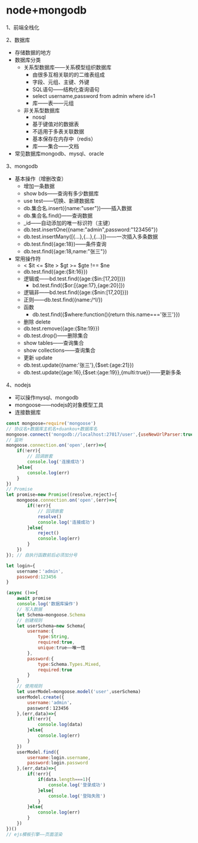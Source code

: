 # node+mongodb

1、前端全栈化

2、数据库

- 存储数据的地方
- 数据库分类
  - 关系型数据库——关系模型组织数据库
    - 由很多互相关联的的二维表组成
    - 字段、元组、主键、外键
    - SQL语句——结构化查询语句
    - select username,password from admin where id=1
    - 库——表——元组
  - 非关系型数据库
    - nosql
    - 基于键值对的数据表
    - 不适用于多表关联数据
    - 基本保存在内存中（redis）
    - 库——集合——文档
- 常见数据库mongodb、mysql、oracle

3、mongodb

- 基本操作（增删改查）
  - 增加一条数据
  - show bds——查询有多少数据库
  - use test——切换、新建数据库
  - db.集合名.insert({name:"user"})——插入数据
  - db.集合名.find()——查询数据
  - _id——自动添加的唯一标识符（主键）
  - db.test.insertOne({name:"admin",password:"123456"})
  - db.test.insertMany([{...},{...},{...}])——一次插入多条数据
  - db.test.find({age:18})——条件查询
  - db.test.find({age:18,name:"张三"})
- 常用操作符
  - < $it   <= $lte   > $gt   >= $gte     !== $ne
  - db.test.find({age:{$it:16}})
  - 逻辑或——bd.test.find({age:{$in:[17,20]}})
    - bd.test.find({$or:[{age:17},{age:20}]})
  - 逻辑非——bd.test.find({age:{$nin:[17,20]}})
  - 正则——db.test.find({name:/^l/})
  - 函数
    - db.test.find({$where:function(){return this.name==='张三'}})
  - 删除 delete
  - db.test.remove({age:{$lte:19}})
  - db.test.drop()——删除集合
  - show tables——查询集合
  - show collections——查询集合
  - 更新 update
  - db.test.update({name:'张三'},{$set:{age:21}})
  - db.test.update({age:16},{$set:{age:19}},{multi:true})——更新多条

4、nodejs

- 可以操作mysql、mongodb
- mongoose——nodejs的对象模型工具
- 连接数据库

```javascript
const mongoose=require('mongoose')
// 协议名+数据库主机名+duankou+数据库名
mongoose.connect('mongodb://localhost:27017/user',{useNewUrlParser:true,useUnifiedTopology:true})
// 监听
mongoose.connection.on('open',(err)=>{
    if(!err){
        // 回调嵌套
        console.log('连接成功')
    }else{
        console.log(err)
    }
})
// Promise
let promise=new Promise((resolve,reject)={
    mongoose.connection.on('open',(err)=>{
        if(!err){
            // 回调嵌套
            resolve()
            console.log('连接成功')
        }else{
            reject()
            console.log(err)
        }
    })
}); // 自执行函数前后必须加分号

let login={
    username：'admin',
    password:123456
}

(async ()=>{
    await promise
    console.log('数据库操作')
    // 写入数据
    let Schema=mongoose.Schema
    // 创建规则
    let userSchema=new Schema{
        username:{
            type:String,
            required:true,
            unique:true——唯一性
        },
        password:{
			type:Schema.Types.Mixed,
            required:true
        }
    }
    // 使用规则
    let userModel=mongoose.model('user',userSchema)
    userModel.create({
        username:'admin'，
        password：123456
    },(err,data)=>{
        if(!err){
            console.log(data)
        }else{
            console.log(err)
        }
    })
    userModel.find({
        username:login.username,
        password:login.password
    },(err,data)=>{
        if(!err){
            if(data.length===1){
                console.log('登录成功')
            }else{
                console.log('登陆失败')
            }
        }else{
            console.log(err)
        }
    })
})()
// ejs模板引擎——页面渲染
```

